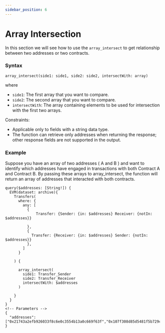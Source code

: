 ```yaml
---
sidebar_position: 6
---
```


# Array Intersection

In this section we will see how to use the `array_intersect` to get relationship between two addresses or two contracts.

### Syntax

```
array_intersect(side1: side1, side2: side2, intersectWith: array)
```

where

- `side1`: The first array that you want to compare.
- `side2`: The second array that you want to compare.
- `intersectWith`: The array containing elements to be used for intersection with the first two arrays.

Constraints:

- Applicable only to fields with a string data type.
- The function can retrieve only addresses when returning the response; other response fields are not supported in the output.

### Example

Suppose you have an array of two addresses ( A and B ) and want to identify which addresses have engaged in transactions with both Contract A and Contract B. By passing these arrays to array_intersect, the function will return an array of addresses that interacted with both contracts.

```
query($addresses: [String!]) {
  EVM(dataset: archive){
    Transfers(
      where: {
        any: [
          {
        	  Transfer: {Sender: {in: $addresses} Receiver: {notIn: $addresses}}

          },
          {
            Transfer: {Receiver: {in: $addresses} Sender: {notIn: $addresses}}
          },
        ]
      }

    ) {

      array_intersect(
        side1: Transfer_Sender
        side2: Transfer_Receiver
        intersectWith: $addresses
      )

    }
  }
}
<!-- Parameters -->
{
  "addresses": ["0x21743a2efb926033f8c6e0c3554b13a0c669f63f","0x107f308d85d5481f5b729cfb1710532500e40217"]
}

```
